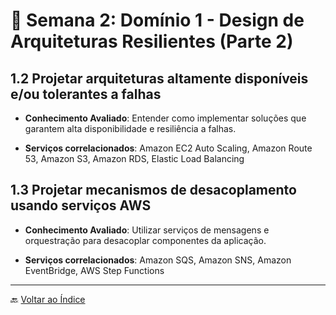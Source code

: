 # 📅 Semana 2: Domínio 1 - Design de Arquiteturas Resilientes (Parte 2)

## 1.2 Projetar arquiteturas altamente disponíveis e/ou tolerantes a falhas

- **Conhecimento Avaliado**: Entender como implementar soluções que garantem alta disponibilidade e resiliência a falhas.

- **Serviços correlacionados**: Amazon EC2 Auto Scaling, Amazon Route 53, Amazon S3, Amazon RDS, Elastic Load Balancing

## 1.3 Projetar mecanismos de desacoplamento usando serviços AWS

- **Conhecimento Avaliado**: Utilizar serviços de mensagens e orquestração para desacoplar componentes da aplicação.

- **Serviços correlacionados**: Amazon SQS, Amazon SNS, Amazon EventBridge, AWS Step Functions

---

🔙 [Voltar ao Índice](../index.md)
